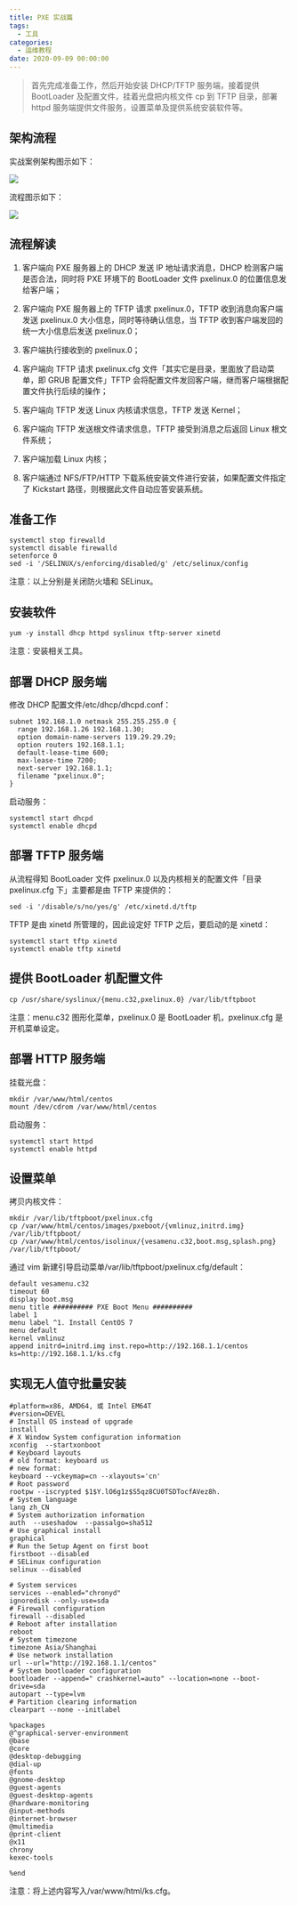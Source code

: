 ```yaml
---
title: PXE 实战篇
tags:
  - 工具
categories:
  - 运维教程
date: 2020-09-09 00:00:00
---
```


> 首先完成准备工作，然后开始安装 DHCP/TFTP 服务端，接着提供 BootLoader 及配置文件，挂着光盘把内核文件 cp 到 TFTP 目录，部署 httpd 服务端提供文件服务，设置菜单及提供系统安装软件等。

<!-- more -->

## 架构流程

实战案例架构图示如下：

![](https://cdn.dusays.com/2020/09/260-1.jpg)

流程图示如下：

![](https://cdn.dusays.com/2020/09/260-2.jpg)

## 流程解读

1. 客户端向 PXE 服务器上的 DHCP 发送 IP 地址请求消息，DHCP 检测客户端是否合法，同时将 PXE 环境下的 BootLoader 文件 pxelinux.0 的位置信息发给客户端；

2. 客户端向 PXE 服务器上的 TFTP 请求 pxelinux.0，TFTP 收到消息向客户端发送 pxelinux.0 大小信息，同时等待确认信息，当 TFTP 收到客户端发回的统一大小信息后发送 pxelinux.0；

3. 客户端执行接收到的 pxelinux.0；

4. 客户端向 TFTP 请求 pxelinux.cfg 文件「其实它是目录，里面放了启动菜单，即 GRUB 配置文件」TFTP 会将配置文件发回客户端，继而客户端根据配置文件执行后续的操作；

5. 客户端向 TFTP 发送 Linux 内核请求信息，TFTP 发送 Kernel；

6. 客户端向 TFTP 发送根文件请求信息，TFTP 接受到消息之后返回 Linux 根文件系统；

7. 客户端加载 Linux 内核；

8. 客户端通过 NFS/FTP/HTTP 下载系统安装文件进行安装，如果配置文件指定了 Kickstart 路径，则根据此文件自动应答安装系统。

## 准备工作

```
systemctl stop firewalld
systemctl disable firewalld
setenforce 0
sed -i '/SELINUX/s/enforcing/disabled/g' /etc/selinux/config
```

注意：以上分别是关闭防火墙和 SELinux。

## 安装软件

```
yum -y install dhcp httpd syslinux tftp-server xinetd
```

注意：安装相关工具。

## 部署 DHCP 服务端

修改 DHCP 配置文件/etc/dhcp/dhcpd.conf：

```
subnet 192.168.1.0 netmask 255.255.255.0 {
  range 192.168.1.26 192.168.1.30;
  option domain-name-servers 119.29.29.29;
  option routers 192.168.1.1;
  default-lease-time 600;
  max-lease-time 7200;
  next-server 192.168.1.1;
  filename "pxelinux.0";
}
```

启动服务：

```
systemctl start dhcpd
systemctl enable dhcpd
```

## 部署 TFTP 服务端

从流程得知 BootLoader 文件 pxelinux.0 以及内核相关的配置文件「目录 pxelinux.cfg 下」主要都是由 TFTP 来提供的：

```
sed -i '/disable/s/no/yes/g' /etc/xinetd.d/tftp
```

TFTP 是由 xinetd 所管理的，因此设定好 TFTP 之后，要启动的是 xinetd：

```
systemctl start tftp xinetd
systemctl enable tftp xinetd
```

## 提供 BootLoader 机配置文件

```
cp /usr/share/syslinux/{menu.c32,pxelinux.0} /var/lib/tftpboot
```

注意：menu.c32 图形化菜单，pxelinux.0 是 BootLoader 机，pxelinux.cfg 是开机菜单设定。

## 部署 HTTP 服务端

挂载光盘：

```
mkdir /var/www/html/centos
mount /dev/cdrom /var/www/html/centos
```

启动服务：

```
systemctl start httpd
systemctl enable httpd
```

## 设置菜单

拷贝内核文件：

```
mkdir /var/lib/tftpboot/pxelinux.cfg
cp /var/www/html/centos/images/pxeboot/{vmlinuz,initrd.img} /var/lib/tftpboot/
cp /var/www/html/centos/isolinux/{vesamenu.c32,boot.msg,splash.png} /var/lib/tftpboot/
```

通过 vim 新建引导启动菜单/var/lib/tftpboot/pxelinux.cfg/default：

```
default vesamenu.c32
timeout 60
display boot.msg
menu title ########## PXE Boot Menu ##########
label 1
menu label ^1. Install CentOS 7
menu default
kernel vmlinuz
append initrd=initrd.img inst.repo=http://192.168.1.1/centos ks=http://192.168.1.1/ks.cfg
```

## 实现无人值守批量安装

```
#platform=x86, AMD64, 或 Intel EM64T
#version=DEVEL
# Install OS instead of upgrade
install
# X Window System configuration information
xconfig  --startxonboot
# Keyboard layouts
# old format: keyboard us
# new format:
keyboard --vckeymap=cn --xlayouts='cn'
# Root password
rootpw --iscrypted $1$Y.lO6g1z$S5qz8CU0TSDTocfAVez8h.
# System language
lang zh_CN
# System authorization information
auth  --useshadow  --passalgo=sha512
# Use graphical install
graphical
# Run the Setup Agent on first boot
firstboot --disabled
# SELinux configuration
selinux --disabled

# System services
services --enabled="chronyd"
ignoredisk --only-use=sda
# Firewall configuration
firewall --disabled
# Reboot after installation
reboot
# System timezone
timezone Asia/Shanghai
# Use network installation
url --url="http://192.168.1.1/centos"
# System bootloader configuration
bootloader --append=" crashkernel=auto" --location=none --boot-drive=sda
autopart --type=lvm
# Partition clearing information
clearpart --none --initlabel

%packages
@^graphical-server-environment
@base
@core
@desktop-debugging
@dial-up
@fonts
@gnome-desktop
@guest-agents
@guest-desktop-agents
@hardware-monitoring
@input-methods
@internet-browser
@multimedia
@print-client
@x11
chrony
kexec-tools

%end
```

注意：将上述内容写入/var/www/html/ks.cfg。
